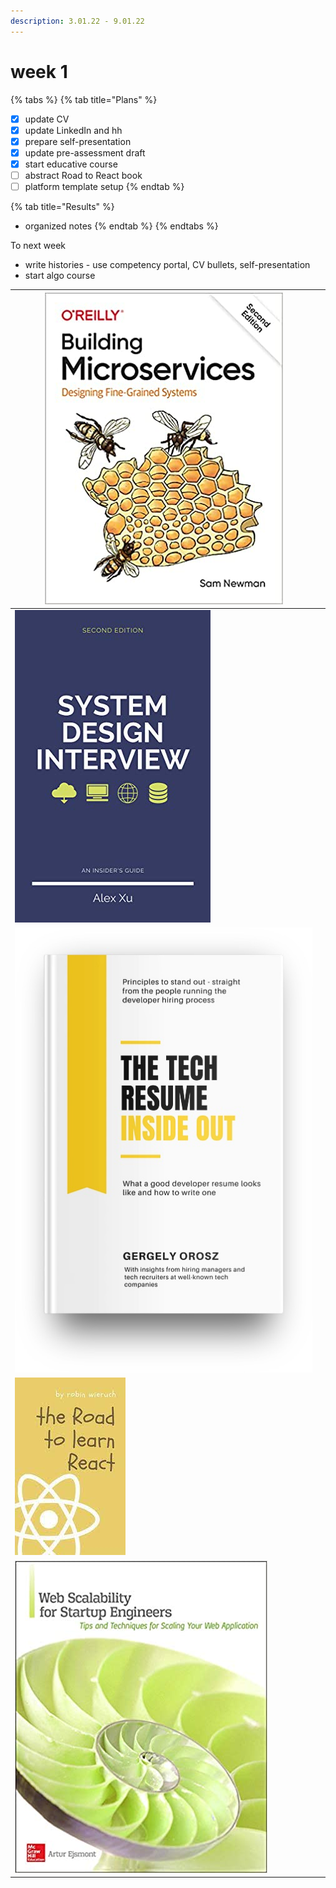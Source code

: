```yaml
---
description: 3.01.22 - 9.01.22
---
```


# week 1

{% tabs %}
{% tab title="Plans" %}


* [x] update CV
* [x] update LinkedIn and hh
* [x] prepare self-presentation
* [x] update pre-assessment draft
* [x] start educative course
* [ ] abstract Road to React book
* [ ] platform template setup
{% endtab %}

{% tab title="Results" %}
* organized notes
{% endtab %}
{% endtabs %}



To next week

* write histories - use competency portal, CV bullets, self-presentation
* start algo course





| ![](<../.gitbook/assets/image (8).png>)  | <p><br></p> |
| ---------------------------------------- | ----------- |
| ![](<../.gitbook/assets/image (9).png>)  | <p><br></p> |
| ![](<../.gitbook/assets/image (13).png>) |             |
| ![](<../.gitbook/assets/image (14).png>) |             |
| ![](<../.gitbook/assets/image (15).png>) |             |

